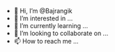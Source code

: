 - 👋 Hi, I’m @Bajrangik
- 👀 I’m interested in ...
- 🌱 I’m currently learning ...
- 💞️ I’m looking to collaborate on ...
- 📫 How to reach me ...

<!---
Bajrangik/Bajrangik is a ✨ special ✨ repository because its `README.md` (this file) appears on your GitHub profile.
You can click the Preview link to take a look at your changes.
--->
